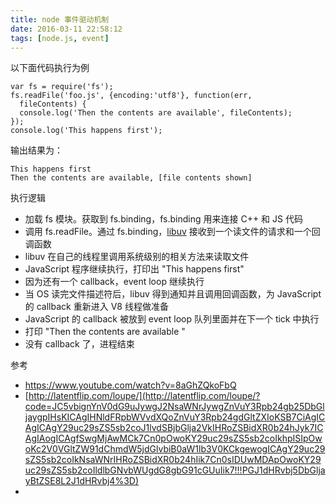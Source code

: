 ```yaml
---
title: node 事件驱动机制
date: 2016-03-11 22:58:12
tags: [node.js, event]
---
```




以下面代码执行为例

```
var fs = require('fs');
fs.readFile('foo.js', {encoding:'utf8'}, function(err,
  fileContents) {
  console.log('Then the contents are available', fileContents);
});
console.log('This happens first');
```

<!--more-->

输出结果为：

```
This happens first
Then the contents are available, [file contents shown]
```

执行逻辑

* 加载 fs 模块。获取到 fs.binding，fs.binding 用来连接 C++ 和 JS 代码
* 调用 fs.readFile。通过 fs.binding，[libuv](http://nikhilm.github.io/uvbook/basics.html) 接收到一个读文件的请求和一个回调函数
* libuv 在自己的线程里调用系统级别的相关方法来读取文件
* JavaScript 程序继续执行，打印出 "This happens first"
* 因为还有一个 callback，event loop 继续执行
* 当 OS 读完文件描述符后，libuv 得到通知并且调用回调函数，为 JavaScript 的 callback 重新进入 V8 线程做准备
* JavaScript 的 callback 被放到 event loop 队列里面并在下一个 tick 中执行
* 打印 "Then the contents are available "
* 没有 callback 了，进程结束



参考

* <https://www.youtube.com/watch?v=8aGhZQkoFbQ>
* [http://latentflip.com/loupe/](http://latentflip.com/loupe/?code=JC5vbignYnV0dG9uJywgJ2NsaWNrJywgZnVuY3Rpb24gb25DbGljaygpIHsKICAgIHNldFRpbWVvdXQoZnVuY3Rpb24gdGltZXIoKSB7CiAgICAgICAgY29uc29sZS5sb2coJ1lvdSBjbGlja2VkIHRoZSBidXR0b24hJyk7ICAgIAogICAgfSwgMjAwMCk7Cn0pOwoKY29uc29sZS5sb2coIkhpISIpOwoKc2V0VGltZW91dChmdW5jdGlvbiB0aW1lb3V0KCkgewogICAgY29uc29sZS5sb2coIkNsaWNrIHRoZSBidXR0b24hIik7Cn0sIDUwMDApOwoKY29uc29sZS5sb2coIldlbGNvbWUgdG8gbG91cGUuIik7!!!PGJ1dHRvbj5DbGljayBtZSE8L2J1dHRvbj4%3D)
* 